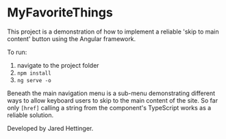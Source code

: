 # MyFavoriteThings

This project is a demonstration of how to implement a reliable 'skip to main content' button using the Angular framework.

To run:
1. navigate to the project folder
1. `npm install`
1. `ng serve -o`

Beneath the main navigation menu is a sub-menu demonstrating different ways to allow keyboard users to skip to the main content of the site. So far only `[href]` calling a string from the component's TypeScript works as a reliable solution.

Developed by Jared Hettinger.